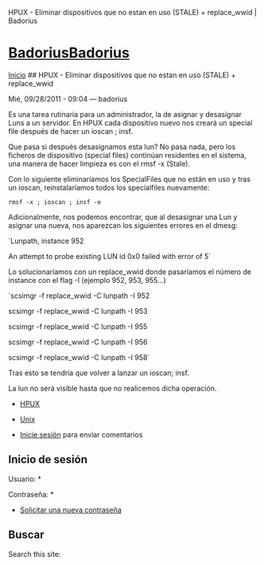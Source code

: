 





HPUX - Eliminar dispositivos que no estan en uso (STALE) + replace\_wwid | Badorius


















# [BadoriusBadorius](/ "Badorius")

 
 

[Inicio](/) ## HPUX - Eliminar dispositivos que no estan en uso (STALE) + replace\_wwid

 

Mié, 09/28/2011 - 09:04 — badorius

Es una tarea rutinaria para un administrador, la de asignar y desasignar Luns a un servidor. En HPUX cada dispositivo nuevo nos creará un special file después de hacer un ioscan ; insf.  

Que pasa si después desasignamos esta lun? No pasa nada, pero los ficheros de dispositivo (special files) continúan residentes en el sistema, una manera de hacer limpieza es con el rmsf -x (Stale).


Con lo siguiente eliminaríamos los SpecialFiles que no están en uso y tras un ioscan, reinstalaríamos todos los specialfiles nuevamente:  

`rmsf -x ; ioscan ; insf -e`


Adicionalmente, nos podemos encontrar, que al desasignar una Lun y asignar una nueva, nos aparezcan los siguientes errores en el dmesg:  

`Lunpath, instance 952  

An attempt to probe existing LUN id 0x0 failed with error of 5`


Lo solucionaríamos con un replace\_wwid donde pasaríamos el número de instance con el flag -I (ejemplo 952, 953, 955...)


`scsimgr -f replace_wwid -C lunpath -I 952  

scsimgr -f replace_wwid -C lunpath -I 953  

scsimgr -f replace_wwid -C lunpath -I 955  

scsimgr -f replace_wwid -C lunpath -I 956  

scsimgr -f replace_wwid -C lunpath -I 958`


Tras esto se tendría que volver a lanzar un ioscan; insf.


La lun no será visible hasta que no realicemos dicha operación.





* [HPUX](/?q=taxonomy/term/6)
* [Unix](/?q=taxonomy/term/1)


* [Inicie sesión](/?q=user/login&destination=comment%2Freply%2F70%23comment-form) para enviar comentarios





 


## Inicio de sesión




Usuario: *



Contraseña: *



* [Solicitar una nueva contraseña](/?q=user/password "Solicita una contraseña nueva por correo electrónico.")






## Buscar





Search this site: 










 




